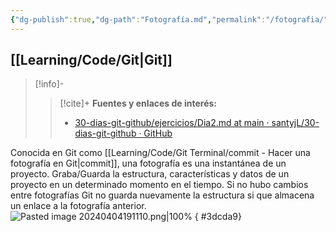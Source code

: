 ```yaml
---
{"dg-publish":true,"dg-path":"Fotografía.md","permalink":"/fotografia/","hide":true,"created":"2024-03-14T15:04","updated":"2024-04-02T17:45"}
---
```


## [[Learning/Code/Git\|Git]]

> [!info]-
>> [!cite]+ **Fuentes y enlaces de interés:**
>> - [30-dias-git-github/ejercicios/Dia2.md at main · santyjL/30-dias-git-github · GitHub](https://github.com/santyjL/30-dias-git-github/blob/main/ejercicios/Dia2.md)

Conocida en Git como [[Learning/Code/Git Terminal/commit - Hacer una fotografía en Git\|commit]], una fotografía es una instantánea de un proyecto. Graba/Guarda la estructura, características y datos de un proyecto en un determinado momento en el tiempo. Si no hubo cambios entre fotografías Git no guarda nuevamente la estructura si que almacena un enlace a la fotografía anterior.![Pasted image 20240404191110.png|100%](/img/user/Engine/Attachments/Pasted%20image%2020240404191110.png)
{ #3dcda9}
